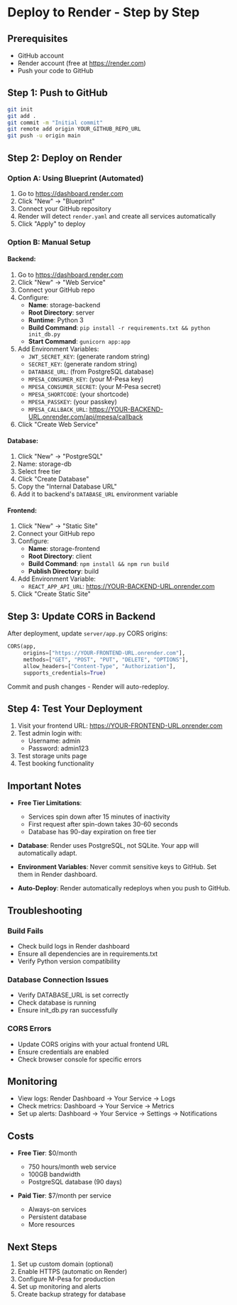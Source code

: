 # Deploy to Render - Step by Step

## Prerequisites
- GitHub account
- Render account (free at https://render.com)
- Push your code to GitHub

## Step 1: Push to GitHub
```bash
git init
git add .
git commit -m "Initial commit"
git remote add origin YOUR_GITHUB_REPO_URL
git push -u origin main
```

## Step 2: Deploy on Render

### Option A: Using Blueprint (Automated)
1. Go to https://dashboard.render.com
2. Click "New" → "Blueprint"
3. Connect your GitHub repository
4. Render will detect `render.yaml` and create all services automatically
5. Click "Apply" to deploy

### Option B: Manual Setup

#### Backend:
1. Go to https://dashboard.render.com
2. Click "New" → "Web Service"
3. Connect your GitHub repo
4. Configure:
   - **Name**: storage-backend
   - **Root Directory**: server
   - **Runtime**: Python 3
   - **Build Command**: `pip install -r requirements.txt && python init_db.py`
   - **Start Command**: `gunicorn app:app`
5. Add Environment Variables:
   - `JWT_SECRET_KEY`: (generate random string)
   - `SECRET_KEY`: (generate random string)
   - `DATABASE_URL`: (from PostgreSQL database)
   - `MPESA_CONSUMER_KEY`: (your M-Pesa key)
   - `MPESA_CONSUMER_SECRET`: (your M-Pesa secret)
   - `MPESA_SHORTCODE`: (your shortcode)
   - `MPESA_PASSKEY`: (your passkey)
   - `MPESA_CALLBACK_URL`: https://YOUR-BACKEND-URL.onrender.com/api/mpesa/callback
6. Click "Create Web Service"

#### Database:
1. Click "New" → "PostgreSQL"
2. Name: storage-db
3. Select free tier
4. Click "Create Database"
5. Copy the "Internal Database URL"
6. Add it to backend's `DATABASE_URL` environment variable

#### Frontend:
1. Click "New" → "Static Site"
2. Connect your GitHub repo
3. Configure:
   - **Name**: storage-frontend
   - **Root Directory**: client
   - **Build Command**: `npm install && npm run build`
   - **Publish Directory**: build
4. Add Environment Variable:
   - `REACT_APP_API_URL`: https://YOUR-BACKEND-URL.onrender.com
5. Click "Create Static Site"

## Step 3: Update CORS in Backend

After deployment, update `server/app.py` CORS origins:
```python
CORS(app, 
     origins=["https://YOUR-FRONTEND-URL.onrender.com"],
     methods=["GET", "POST", "PUT", "DELETE", "OPTIONS"],
     allow_headers=["Content-Type", "Authorization"],
     supports_credentials=True)
```

Commit and push changes - Render will auto-redeploy.

## Step 4: Test Your Deployment

1. Visit your frontend URL: https://YOUR-FRONTEND-URL.onrender.com
2. Test admin login with:
   - Username: admin
   - Password: admin123
3. Test storage units page
4. Test booking functionality

## Important Notes

- **Free Tier Limitations**:
  - Services spin down after 15 minutes of inactivity
  - First request after spin-down takes 30-60 seconds
  - Database has 90-day expiration on free tier

- **Database**: Render uses PostgreSQL, not SQLite. Your app will automatically adapt.

- **Environment Variables**: Never commit sensitive keys to GitHub. Set them in Render dashboard.

- **Auto-Deploy**: Render automatically redeploys when you push to GitHub.

## Troubleshooting

### Build Fails
- Check build logs in Render dashboard
- Ensure all dependencies are in requirements.txt
- Verify Python version compatibility

### Database Connection Issues
- Verify DATABASE_URL is set correctly
- Check database is running
- Ensure init_db.py ran successfully

### CORS Errors
- Update CORS origins with your actual frontend URL
- Ensure credentials are enabled
- Check browser console for specific errors

## Monitoring

- View logs: Render Dashboard → Your Service → Logs
- Check metrics: Dashboard → Your Service → Metrics
- Set up alerts: Dashboard → Your Service → Settings → Notifications

## Costs

- **Free Tier**: $0/month
  - 750 hours/month web service
  - 100GB bandwidth
  - PostgreSQL database (90 days)

- **Paid Tier**: $7/month per service
  - Always-on services
  - Persistent database
  - More resources

## Next Steps

1. Set up custom domain (optional)
2. Enable HTTPS (automatic on Render)
3. Configure M-Pesa for production
4. Set up monitoring and alerts
5. Create backup strategy for database
